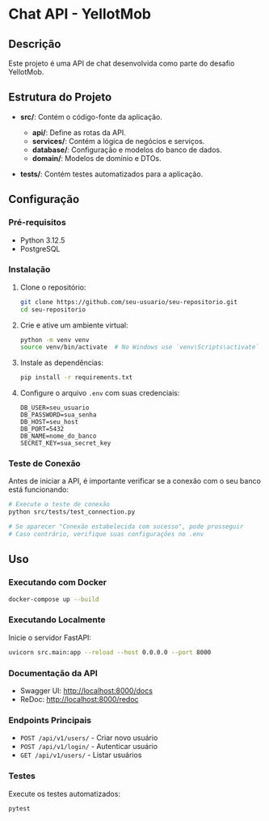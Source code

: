 # Chat API - YellotMob

## Descrição

Este projeto é uma API de chat desenvolvida como parte do desafio YellotMob.

## Estrutura do Projeto

- **src/**: Contém o código-fonte da aplicação.

  - **api/**: Define as rotas da API.
  - **services/**: Contém a lógica de negócios e serviços.
  - **database/**: Configuração e modelos do banco de dados.
  - **domain/**: Modelos de domínio e DTOs.

- **tests/**: Contém testes automatizados para a aplicação.

## Configuração

### Pré-requisitos

- Python 3.12.5
- PostgreSQL

### Instalação

1. Clone o repositório:

   ```bash
   git clone https://github.com/seu-usuario/seu-repositorio.git
   cd seu-repositorio
   ```

2. Crie e ative um ambiente virtual:

   ```bash
   python -m venv venv
   source venv/bin/activate  # No Windows use `venv\Scripts\activate`
   ```

3. Instale as dependências:

   ```bash
   pip install -r requirements.txt
   ```

4. Configure o arquivo `.env` com suas credenciais:
   ```plaintext
   DB_USER=seu_usuario
   DB_PASSWORD=sua_senha
   DB_HOST=seu_host
   DB_PORT=5432
   DB_NAME=nome_do_banco
   SECRET_KEY=sua_secret_key
   ```

### Teste de Conexão

Antes de iniciar a API, é importante verificar se a conexão com o seu banco está funcionando:

```bash
# Execute o teste de conexão
python src/tests/test_connection.py

# Se aparecer "Conexão estabelecida com sucesso", pode prosseguir
# Caso contrário, verifique suas configurações no .env
```

## Uso

### Executando com Docker

```bash
docker-compose up --build
```

### Executando Localmente

Inicie o servidor FastAPI:

```bash
uvicorn src.main:app --reload --host 0.0.0.0 --port 8000
```

### Documentação da API

- Swagger UI: [http://localhost:8000/docs](http://localhost:8000/docs)
- ReDoc: [http://localhost:8000/redoc](http://localhost:8000/redoc)

### Endpoints Principais

- `POST /api/v1/users/` - Criar novo usuário
- `POST /api/v1/login/` - Autenticar usuário
- `GET /api/v1/users/` - Listar usuários

### Testes

Execute os testes automatizados:

```bash
pytest
```

